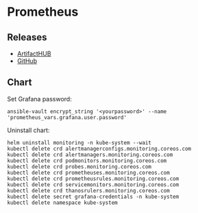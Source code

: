 # Prometheus

## Releases

- [ArtifactHUB](https://artifacthub.io/packages/helm/prometheus-community/kube-prometheus-stack)
- [GitHub](https://github.com/prometheus-community/helm-charts/releases)

## Chart

Set Grafana password:

```shell
ansible-vault encrypt_string '<yourpassword>' --name 'prometheus_vars.grafana.user.password'
```

Uninstall chart:

```shell
helm uninstall monitoring -n kube-system --wait
kubectl delete crd alertmanagerconfigs.monitoring.coreos.com
kubectl delete crd alertmanagers.monitoring.coreos.com
kubectl delete crd podmonitors.monitoring.coreos.com
kubectl delete crd probes.monitoring.coreos.com
kubectl delete crd prometheuses.monitoring.coreos.com
kubectl delete crd prometheusrules.monitoring.coreos.com
kubectl delete crd servicemonitors.monitoring.coreos.com
kubectl delete crd thanosrulers.monitoring.coreos.com
kubectl delete secret grafana-credentials -n kube-system
kubectl delete namespace kube-system
```
